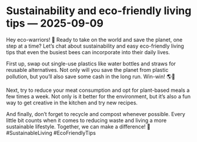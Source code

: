 # Sustainability and eco-friendly living tips — 2025-09-09

Hey eco-warriors! 🌿 Ready to take on the world and save the planet, one step at a time? Let’s chat about sustainability and easy eco-friendly living tips that even the busiest bees can incorporate into their daily lives. 

First up, swap out single-use plastics like water bottles and straws for reusable alternatives. Not only will you save the planet from plastic pollution, but you’ll also save some cash in the long run. Win-win! 🌎💸

Next, try to reduce your meat consumption and opt for plant-based meals a few times a week. Not only is it better for the environment, but it’s also a fun way to get creative in the kitchen and try new recipes. 

And finally, don’t forget to recycle and compost whenever possible. Every little bit counts when it comes to reducing waste and living a more sustainable lifestyle. Together, we can make a difference! 💚 #SustainableLiving #EcoFriendlyTips